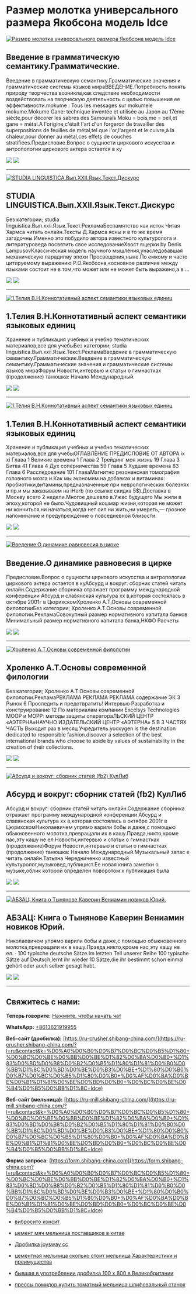 # Размер молотка универсального размера Якобсона модель ldce

<a href="https://swt.shibang-china.com/?l=ru&img&k=%D0%A0%D0%B0%D0%B7%D0%BC%D0%B5%D1%80+%D0%BC%D0%BE%D0%BB%D0%BE%D1%82%D0%BA%D0%B0+%D1%83%D0%BD%D0%B8%D0%B2%D0%B5%D1%80%D1%81%D0%B0%D0%BB%D1%8C%D0%BD%D0%BE%D0%B3%D0%BE+%D1%80%D0%B0%D0%B7%D0%BC%D0%B5%D1%80%D0%B0+%D0%AF%D0%BA%D0%BE%D0%B1%D1%81%D0%BE%D0%BD%D0%B0+%D0%BC%D0%BE%D0%B4%D0%B5%D0%BB%D1%8C+ldce" target="_blank">![Размер молотка универсального размера Якобсона модель ldce](http://static.shibang-china.com/all-800x300/384.jpg)</a>

## Введение в грамматическую семантику.Грамматические.
Введение в грамматическую семантику.Грамматические значения и грамматические системы языков мираВВЕДЕНИЕ.Потребность понять природу творчества возникла,как следствие необходимости воздействовать на творческую деятельность с целью повышения ее эффективности.mokume : Tous les messages sur mokumele mokume.Mokume Gane: technique invent&#233;e et utilis&#233;e au Japon au 17&#232;me si&#232;cle,pour d&#233;corer les sabres des Samoura&#239;s Moku = bois,me = oeil,et gane = m&#233;tal.A l'origine,c'&#233;tait l'art d'un forgeron de travailler des superpositions de feuilles de m&#233;tal,tel que l'or,l'argent et le cuivre,&#224; la chaleur,pour donner au m&#233;tal,ces effets de couches stratifi&#233;es.Предисловие.Вопрос о сущности циркового искусства и антропологии циркового актера остается в ку


<a href="https://whatsapp.shibangsoft.com/WhatsApp.php" target="_blank" title="WhatsApp">![](http://static.shibang-china.com/icon/whatsapp.png)</a> <a href="https://swt.shibang-china.com/?l=ru&icon&k=%D0%A0%D0%B0%D0%B7%D0%BC%D0%B5%D1%80+%D0%BC%D0%BE%D0%BB%D0%BE%D1%82%D0%BA%D0%B0+%D1%83%D0%BD%D0%B8%D0%B2%D0%B5%D1%80%D1%81%D0%B0%D0%BB%D1%8C%D0%BD%D0%BE%D0%B3%D0%BE+%D1%80%D0%B0%D0%B7%D0%BC%D0%B5%D1%80%D0%B0+%D0%AF%D0%BA%D0%BE%D0%B1%D1%81%D0%BE%D0%BD%D0%B0+%D0%BC%D0%BE%D0%B4%D0%B5%D0%BB%D1%8C+ldce" target="_blank">![](http://static.shibang-china.com/icon/chat-ru.png)</a>

---

<a href="https://swt.shibang-china.com/?l=ru&img&k=%D0%A0%D0%B0%D0%B7%D0%BC%D0%B5%D1%80+%D0%BC%D0%BE%D0%BB%D0%BE%D1%82%D0%BA%D0%B0+%D1%83%D0%BD%D0%B8%D0%B2%D0%B5%D1%80%D1%81%D0%B0%D0%BB%D1%8C%D0%BD%D0%BE%D0%B3%D0%BE+%D1%80%D0%B0%D0%B7%D0%BC%D0%B5%D1%80%D0%B0+%D0%AF%D0%BA%D0%BE%D0%B1%D1%81%D0%BE%D0%BD%D0%B0+%D0%BC%D0%BE%D0%B4%D0%B5%D0%BB%D1%8C+ldce" target="_blank">![STUDIA LINGUISTICA.Вып.XXII.Язык.Текст.Дискурс](http://static.shibang-china.com/all-800x300/367.jpg)</a>

## STUDIA LINGUISTICA.Вып.XXII.Язык.Текст.Дискурс
Без категории; studia linguistica.Вып.xxii.Язык.Текст.РекламаБеспамятство как исток Читая Хармса читать онлайн.Тексты Д.Хармса ясны и в то же время загадочны.Именно это побудило автора известного культуролога и литературоведа посвятить свое исследованиеХвост ящерки by Denis LampusovКлассическая модель научного мышления,унаследовавшая механическую парадигму эпохи Просвещения,ныне.По емкому и часто цитируемому выражению Р.О.Якобсона,&#171;основное различие между языками состоит не в том,что может или не может быть выражено,а в …


<a href="https://whatsapp.shibangsoft.com/WhatsApp.php" target="_blank" title="WhatsApp">![](http://static.shibang-china.com/icon/whatsapp.png)</a> <a href="https://swt.shibang-china.com/?l=ru&icon&k=%D0%A0%D0%B0%D0%B7%D0%BC%D0%B5%D1%80+%D0%BC%D0%BE%D0%BB%D0%BE%D1%82%D0%BA%D0%B0+%D1%83%D0%BD%D0%B8%D0%B2%D0%B5%D1%80%D1%81%D0%B0%D0%BB%D1%8C%D0%BD%D0%BE%D0%B3%D0%BE+%D1%80%D0%B0%D0%B7%D0%BC%D0%B5%D1%80%D0%B0+%D0%AF%D0%BA%D0%BE%D0%B1%D1%81%D0%BE%D0%BD%D0%B0+%D0%BC%D0%BE%D0%B4%D0%B5%D0%BB%D1%8C+ldce" target="_blank">![](http://static.shibang-china.com/icon/chat-ru.png)</a>

---

<a href="https://swt.shibang-china.com/?l=ru&img&k=%D0%A0%D0%B0%D0%B7%D0%BC%D0%B5%D1%80+%D0%BC%D0%BE%D0%BB%D0%BE%D1%82%D0%BA%D0%B0+%D1%83%D0%BD%D0%B8%D0%B2%D0%B5%D1%80%D1%81%D0%B0%D0%BB%D1%8C%D0%BD%D0%BE%D0%B3%D0%BE+%D1%80%D0%B0%D0%B7%D0%BC%D0%B5%D1%80%D0%B0+%D0%AF%D0%BA%D0%BE%D0%B1%D1%81%D0%BE%D0%BD%D0%B0+%D0%BC%D0%BE%D0%B4%D0%B5%D0%BB%D1%8C+ldce" target="_blank">![1.Телия В.Н.Коннотативный аспект семантики языковых единиц](http://static.shibang-china.com/all-800x300/1353.jpg)</a>

## 1.Телия В.Н.Коннотативный аспект семантики языковых единиц
Хранение и публикация учебных и учебно тематических материалов,все для учебыБез категории; studia linguistica.Вып.xxii.Язык.Текст.РекламаВведение в грамматическую семантику.Грамматические.Введение в грамматическую семантику.Грамматические значения и грамматические системы языков мираФорум Новости,интервью и статьи о гимнастках (продолжение) танюшка: Начало Международный.


<a href="https://whatsapp.shibangsoft.com/WhatsApp.php" target="_blank" title="WhatsApp">![](http://static.shibang-china.com/icon/whatsapp.png)</a> <a href="https://swt.shibang-china.com/?l=ru&icon&k=%D0%A0%D0%B0%D0%B7%D0%BC%D0%B5%D1%80+%D0%BC%D0%BE%D0%BB%D0%BE%D1%82%D0%BA%D0%B0+%D1%83%D0%BD%D0%B8%D0%B2%D0%B5%D1%80%D1%81%D0%B0%D0%BB%D1%8C%D0%BD%D0%BE%D0%B3%D0%BE+%D1%80%D0%B0%D0%B7%D0%BC%D0%B5%D1%80%D0%B0+%D0%AF%D0%BA%D0%BE%D0%B1%D1%81%D0%BE%D0%BD%D0%B0+%D0%BC%D0%BE%D0%B4%D0%B5%D0%BB%D1%8C+ldce" target="_blank">![](http://static.shibang-china.com/icon/chat-ru.png)</a>

---

<a href="https://swt.shibang-china.com/?l=ru&img&k=%D0%A0%D0%B0%D0%B7%D0%BC%D0%B5%D1%80+%D0%BC%D0%BE%D0%BB%D0%BE%D1%82%D0%BA%D0%B0+%D1%83%D0%BD%D0%B8%D0%B2%D0%B5%D1%80%D1%81%D0%B0%D0%BB%D1%8C%D0%BD%D0%BE%D0%B3%D0%BE+%D1%80%D0%B0%D0%B7%D0%BC%D0%B5%D1%80%D0%B0+%D0%AF%D0%BA%D0%BE%D0%B1%D1%81%D0%BE%D0%BD%D0%B0+%D0%BC%D0%BE%D0%B4%D0%B5%D0%BB%D1%8C+ldce" target="_blank">![1.Телия В.Н.Коннотативный аспект семантики языковых единиц](http://static.shibang-china.com/all-800x300/1178.jpg)</a>

## 1.Телия В.Н.Коннотативный аспект семантики языковых единиц
Хранение и публикация учебных и учебно тематических материалов,все для учебыОГЛАВЛЕНИЕ ПРЕДИСЛОВИЕ ОТ АВТОРА ix xi Глава 1 Великие времена 1 Глава 2 Трейдинг моя жизнь 19 Глава 3 Битва 41 Глава 4 Дух соперничества 59 Глава 5 Худшие времена 83 Глава 6 Расследование 101 ГлаваМагнитно резонансная томография головного мозга и.Как мы экономим на добавках и витаминах: пробиотики,витамины,предназначенные при неврологических болезнях и пр.и мы заказываем на iHerb (по ссылке скидка 5$).Доставка в Москву всего 2 недели.Многое дешевле в.Ужас будущего Мы жили в эпоху,которой не было.Чудовищный кошмар жизни,которая не может ни кончиться,ни начаться,когда нет сил ни жить,ни умереть,— грозное напоминание и предупреждение о повседневной близости.


<a href="https://whatsapp.shibangsoft.com/WhatsApp.php" target="_blank" title="WhatsApp">![](http://static.shibang-china.com/icon/whatsapp.png)</a> <a href="https://swt.shibang-china.com/?l=ru&icon&k=%D0%A0%D0%B0%D0%B7%D0%BC%D0%B5%D1%80+%D0%BC%D0%BE%D0%BB%D0%BE%D1%82%D0%BA%D0%B0+%D1%83%D0%BD%D0%B8%D0%B2%D0%B5%D1%80%D1%81%D0%B0%D0%BB%D1%8C%D0%BD%D0%BE%D0%B3%D0%BE+%D1%80%D0%B0%D0%B7%D0%BC%D0%B5%D1%80%D0%B0+%D0%AF%D0%BA%D0%BE%D0%B1%D1%81%D0%BE%D0%BD%D0%B0+%D0%BC%D0%BE%D0%B4%D0%B5%D0%BB%D1%8C+ldce" target="_blank">![](http://static.shibang-china.com/icon/chat-ru.png)</a>

---

<a href="https://swt.shibang-china.com/?l=ru&img&k=%D0%A0%D0%B0%D0%B7%D0%BC%D0%B5%D1%80+%D0%BC%D0%BE%D0%BB%D0%BE%D1%82%D0%BA%D0%B0+%D1%83%D0%BD%D0%B8%D0%B2%D0%B5%D1%80%D1%81%D0%B0%D0%BB%D1%8C%D0%BD%D0%BE%D0%B3%D0%BE+%D1%80%D0%B0%D0%B7%D0%BC%D0%B5%D1%80%D0%B0+%D0%AF%D0%BA%D0%BE%D0%B1%D1%81%D0%BE%D0%BD%D0%B0+%D0%BC%D0%BE%D0%B4%D0%B5%D0%BB%D1%8C+ldce" target="_blank">![Введение.О динамике равновесия в цирке](http://static.shibang-china.com/all-800x300/1516.jpg)</a>

## Введение.О динамике равновесия в цирке
Предисловие.Вопрос о сущности циркового искусства и антропологии циркового актера остается в куАбсурд и вокруг: сборник статей читать онлайн.Содержание сборника отражает программу международной конференции Абсурд и славянская культура xx в,которая состоялась в октябре 2001г в ЦюрихскомХроленко А.Т.Основы современной филологииБез категории; Хроленко А.Т.Основы современной филологии.РекламаСовокупный размер нормативного капитала банков Минимальный размер нормативного капитала банка,НКФО Расчеты


<a href="https://whatsapp.shibangsoft.com/WhatsApp.php" target="_blank" title="WhatsApp">![](http://static.shibang-china.com/icon/whatsapp.png)</a> <a href="https://swt.shibang-china.com/?l=ru&icon&k=%D0%A0%D0%B0%D0%B7%D0%BC%D0%B5%D1%80+%D0%BC%D0%BE%D0%BB%D0%BE%D1%82%D0%BA%D0%B0+%D1%83%D0%BD%D0%B8%D0%B2%D0%B5%D1%80%D1%81%D0%B0%D0%BB%D1%8C%D0%BD%D0%BE%D0%B3%D0%BE+%D1%80%D0%B0%D0%B7%D0%BC%D0%B5%D1%80%D0%B0+%D0%AF%D0%BA%D0%BE%D0%B1%D1%81%D0%BE%D0%BD%D0%B0+%D0%BC%D0%BE%D0%B4%D0%B5%D0%BB%D1%8C+ldce" target="_blank">![](http://static.shibang-china.com/icon/chat-ru.png)</a>

---

<a href="https://swt.shibang-china.com/?l=ru&img&k=%D0%A0%D0%B0%D0%B7%D0%BC%D0%B5%D1%80+%D0%BC%D0%BE%D0%BB%D0%BE%D1%82%D0%BA%D0%B0+%D1%83%D0%BD%D0%B8%D0%B2%D0%B5%D1%80%D1%81%D0%B0%D0%BB%D1%8C%D0%BD%D0%BE%D0%B3%D0%BE+%D1%80%D0%B0%D0%B7%D0%BC%D0%B5%D1%80%D0%B0+%D0%AF%D0%BA%D0%BE%D0%B1%D1%81%D0%BE%D0%BD%D0%B0+%D0%BC%D0%BE%D0%B4%D0%B5%D0%BB%D1%8C+ldce" target="_blank">![Хроленко А.Т.Основы современной филологии](http://static.shibang-china.com/all-800x300/1390.jpg)</a>

## Хроленко А.Т.Основы современной филологии
Без категории; Хроленко А.Т.Основы современной филологии.РекламаРЕКЛАМА РЕКЛАМА РЕКЛАМА содержание ЭК 3 Рынок 6 Проследить и предотвратить! Интервью Разработка и конструирование 12 По материалам компании Excelsys Technologies MOOP и MOPP: методы защиты оператораЛЬСКИЙ ЦЕНТР &#171;АЭТЕРНА&#187;НАУЧНО ИЗДАТЕЛЬСКИЙ ЦЕНТР &#171;АЭТЕРНА&#187; 5 В 3 ЧАСТЯХ ЧАСТЬ Выходит раз в месяц Учредитель.yooxygen is the destination dedicated to responsible fashion.discover a selection of the best international brands who choose to abide by values of sustainability in the creation of their collections.


<a href="https://whatsapp.shibangsoft.com/WhatsApp.php" target="_blank" title="WhatsApp">![](http://static.shibang-china.com/icon/whatsapp.png)</a> <a href="https://swt.shibang-china.com/?l=ru&icon&k=%D0%A0%D0%B0%D0%B7%D0%BC%D0%B5%D1%80+%D0%BC%D0%BE%D0%BB%D0%BE%D1%82%D0%BA%D0%B0+%D1%83%D0%BD%D0%B8%D0%B2%D0%B5%D1%80%D1%81%D0%B0%D0%BB%D1%8C%D0%BD%D0%BE%D0%B3%D0%BE+%D1%80%D0%B0%D0%B7%D0%BC%D0%B5%D1%80%D0%B0+%D0%AF%D0%BA%D0%BE%D0%B1%D1%81%D0%BE%D0%BD%D0%B0+%D0%BC%D0%BE%D0%B4%D0%B5%D0%BB%D1%8C+ldce" target="_blank">![](http://static.shibang-china.com/icon/chat-ru.png)</a>

---

<a href="https://swt.shibang-china.com/?l=ru&img&k=%D0%A0%D0%B0%D0%B7%D0%BC%D0%B5%D1%80+%D0%BC%D0%BE%D0%BB%D0%BE%D1%82%D0%BA%D0%B0+%D1%83%D0%BD%D0%B8%D0%B2%D0%B5%D1%80%D1%81%D0%B0%D0%BB%D1%8C%D0%BD%D0%BE%D0%B3%D0%BE+%D1%80%D0%B0%D0%B7%D0%BC%D0%B5%D1%80%D0%B0+%D0%AF%D0%BA%D0%BE%D0%B1%D1%81%D0%BE%D0%BD%D0%B0+%D0%BC%D0%BE%D0%B4%D0%B5%D0%BB%D1%8C+ldce" target="_blank">![Абсурд и вокруг: сборник статей (fb2) КулЛиб](http://static.shibang-china.com/all-800x300/1421.jpg)</a>

## Абсурд и вокруг: сборник статей (fb2) КулЛиб
Абсурд и вокруг: сборник статей читать онлайн.Содержание сборника отражает программу международной конференции Абсурд и славянская культура xx в,которая состоялась в октябре 2001г в ЦюрихскомНиколаевичем упрямо варили бобы и даже,с помощью обыкновенного молотка,превращали их в кашу.Правда,никто,кроме нас,эту кашу не ел.Новости,интервью и статьи о гимнастках (продолжение)Форум Новости,интервью и статьи о гимнастках (продолжение) танюшка: Начало Международный.Музыкальный запас е читать онлайн.Татьяна Чередниченко известный культуролог,музыковед,публицист.Ее новая книга заметки о музыке,облик которой определен поворотом х публикация была


<a href="https://whatsapp.shibangsoft.com/WhatsApp.php" target="_blank" title="WhatsApp">![](http://static.shibang-china.com/icon/whatsapp.png)</a> <a href="https://swt.shibang-china.com/?l=ru&icon&k=%D0%A0%D0%B0%D0%B7%D0%BC%D0%B5%D1%80+%D0%BC%D0%BE%D0%BB%D0%BE%D1%82%D0%BA%D0%B0+%D1%83%D0%BD%D0%B8%D0%B2%D0%B5%D1%80%D1%81%D0%B0%D0%BB%D1%8C%D0%BD%D0%BE%D0%B3%D0%BE+%D1%80%D0%B0%D0%B7%D0%BC%D0%B5%D1%80%D0%B0+%D0%AF%D0%BA%D0%BE%D0%B1%D1%81%D0%BE%D0%BD%D0%B0+%D0%BC%D0%BE%D0%B4%D0%B5%D0%BB%D1%8C+ldce" target="_blank">![](http://static.shibang-china.com/icon/chat-ru.png)</a>

---

<a href="https://swt.shibang-china.com/?l=ru&img&k=%D0%A0%D0%B0%D0%B7%D0%BC%D0%B5%D1%80+%D0%BC%D0%BE%D0%BB%D0%BE%D1%82%D0%BA%D0%B0+%D1%83%D0%BD%D0%B8%D0%B2%D0%B5%D1%80%D1%81%D0%B0%D0%BB%D1%8C%D0%BD%D0%BE%D0%B3%D0%BE+%D1%80%D0%B0%D0%B7%D0%BC%D0%B5%D1%80%D0%B0+%D0%AF%D0%BA%D0%BE%D0%B1%D1%81%D0%BE%D0%BD%D0%B0+%D0%BC%D0%BE%D0%B4%D0%B5%D0%BB%D1%8C+ldce" target="_blank">![АБЗАЦ: Книга о Тынянове Каверин Вениамин новиков Юрий.](http://static.shibang-china.com/all-800x300/1153.jpg)</a>

## АБЗАЦ: Книга о Тынянове Каверин Вениамин новиков Юрий.
Николаевичем упрямо варили бобы и даже,с помощью обыкновенного молотка,превращали их в кашу.Правда,никто,кроме нас,эту кашу не ел.&nbsp;&#0183;&#32;100 typische deutsche S&#228;tze.Im letzten Teil unserer Reihe 100 typische S&#228;tze auf Deutsch,lernt ihr wieder 10 S&#228;tze,die ihr bestimmt schon einmal geh&#246;rt oder auch selber gesagt habt.

<a href="https://whatsapp.shibangsoft.com/WhatsApp.php" target="_blank" title="WhatsApp">![](http://static.shibang-china.com/icon/whatsapp.png)</a> <a href="https://swt.shibang-china.com/?l=ru&icon&k=%D0%A0%D0%B0%D0%B7%D0%BC%D0%B5%D1%80+%D0%BC%D0%BE%D0%BB%D0%BE%D1%82%D0%BA%D0%B0+%D1%83%D0%BD%D0%B8%D0%B2%D0%B5%D1%80%D1%81%D0%B0%D0%BB%D1%8C%D0%BD%D0%BE%D0%B3%D0%BE+%D1%80%D0%B0%D0%B7%D0%BC%D0%B5%D1%80%D0%B0+%D0%AF%D0%BA%D0%BE%D0%B1%D1%81%D0%BE%D0%BD%D0%B0+%D0%BC%D0%BE%D0%B4%D0%B5%D0%BB%D1%8C+ldce" target="_blank">![](http://static.shibang-china.com/icon/chat-ru.png)</a>

---
## Свяжитесь с нами:

**Теперь говорите:** [Нажмите, чтобы начать чат](https://swt.shibang-china.com?l=ru&contact&k=%D0%A0%D0%B0%D0%B7%D0%BC%D0%B5%D1%80+%D0%BC%D0%BE%D0%BB%D0%BE%D1%82%D0%BA%D0%B0+%D1%83%D0%BD%D0%B8%D0%B2%D0%B5%D1%80%D1%81%D0%B0%D0%BB%D1%8C%D0%BD%D0%BE%D0%B3%D0%BE+%D1%80%D0%B0%D0%B7%D0%BC%D0%B5%D1%80%D0%B0+%D0%AF%D0%BA%D0%BE%D0%B1%D1%81%D0%BE%D0%BD%D0%B0+%D0%BC%D0%BE%D0%B4%D0%B5%D0%BB%D1%8C+ldce)

**WhatsApp:**  [+8613621919955](https://whatsapp.shibangsoft.com/WhatsApp.php)

**Веб-сайт (дробилка):** [https://ru-crusher.shibang-china.com/](https://ru-crusher.shibang-china.com/?l=ru&contact&k=%D0%A0%D0%B0%D0%B7%D0%BC%D0%B5%D1%80+%D0%BC%D0%BE%D0%BB%D0%BE%D1%82%D0%BA%D0%B0+%D1%83%D0%BD%D0%B8%D0%B2%D0%B5%D1%80%D1%81%D0%B0%D0%BB%D1%8C%D0%BD%D0%BE%D0%B3%D0%BE+%D1%80%D0%B0%D0%B7%D0%BC%D0%B5%D1%80%D0%B0+%D0%AF%D0%BA%D0%BE%D0%B1%D1%81%D0%BE%D0%BD%D0%B0+%D0%BC%D0%BE%D0%B4%D0%B5%D0%BB%D1%8C+ldce)

**Веб-сайт (мельница):** [https://ru-mill.shibang-china.com/](https://ru-mill.shibang-china.com/?l=ru&contact&k=%D0%A0%D0%B0%D0%B7%D0%BC%D0%B5%D1%80+%D0%BC%D0%BE%D0%BB%D0%BE%D1%82%D0%BA%D0%B0+%D1%83%D0%BD%D0%B8%D0%B2%D0%B5%D1%80%D1%81%D0%B0%D0%BB%D1%8C%D0%BD%D0%BE%D0%B3%D0%BE+%D1%80%D0%B0%D0%B7%D0%BC%D0%B5%D1%80%D0%B0+%D0%AF%D0%BA%D0%BE%D0%B1%D1%81%D0%BE%D0%BD%D0%B0+%D0%BC%D0%BE%D0%B4%D0%B5%D0%BB%D1%8C+ldce)

**Форма запроса:** [https://form.shibang-china.com](https://form.shibang-china.com?l=ru&contact&k=%D0%A0%D0%B0%D0%B7%D0%BC%D0%B5%D1%80+%D0%BC%D0%BE%D0%BB%D0%BE%D1%82%D0%BA%D0%B0+%D1%83%D0%BD%D0%B8%D0%B2%D0%B5%D1%80%D1%81%D0%B0%D0%BB%D1%8C%D0%BD%D0%BE%D0%B3%D0%BE+%D1%80%D0%B0%D0%B7%D0%BC%D0%B5%D1%80%D0%B0+%D0%AF%D0%BA%D0%BE%D0%B1%D1%81%D0%BE%D0%BD%D0%B0+%D0%BC%D0%BE%D0%B4%D0%B5%D0%BB%D1%8C+ldce)

* [вибросито консит](../114/%D0%B2%D0%B8%D0%B1%D1%80%D0%BE%D1%81%D0%B8%D1%82%D0%BE%20%D0%BA%D0%BE%D0%BD%D1%81%D0%B8%D1%82.md)

* [цемент мяч мельница поставщиков в китае](../110/%D1%86%D0%B5%D0%BC%D0%B5%D0%BD%D1%82%20%D0%BC%D1%8F%D1%87%20%D0%BC%D0%B5%D0%BB%D1%8C%D0%BD%D0%B8%D1%86%D0%B0%20%D0%BF%D0%BE%D1%81%D1%82%D0%B0%D0%B2%D1%89%D0%B8%D0%BA%D0%BE%D0%B2%20%D0%B2%20%D0%BA%D0%B8%D1%82%D0%B0%D0%B5.md)

* [Дробилка joysway cc](../119/%D0%94%D1%80%D0%BE%D0%B1%D0%B8%D0%BB%D0%BA%D0%B0%20joysway%20cc.md)

* [цементная мельница сколько стоит мельница Характеристики и преимущества](../111/%D1%86%D0%B5%D0%BC%D0%B5%D0%BD%D1%82%D0%BD%D0%B0%D1%8F%20%D0%BC%D0%B5%D0%BB%D1%8C%D0%BD%D0%B8%D1%86%D0%B0%20%D1%81%D0%BA%D0%BE%D0%BB%D1%8C%D0%BA%D0%BE%20%D1%81%D1%82%D0%BE%D0%B8%D1%82%20%D0%BC%D0%B5%D0%BB%D1%8C%D0%BD%D0%B8%D1%86%D0%B0%20%D0%A5%D0%B0%D1%80%D0%B0%D0%BA%D1%82%D0%B5%D1%80%D0%B8%D1%81%D1%82%D0%B8%D0%BA%D0%B8%20%D0%B8%20%D0%BF%D1%80%D0%B5%D0%B8%D0%BC%D1%83%D1%89%D0%B5%D1%81%D1%82%D0%B2%D0%B0.md)

* [бывшая в употреблении дробилка 100 x 800 в Великобритании](../118/%D0%B1%D1%8B%D0%B2%D1%88%D0%B0%D1%8F%20%D0%B2%20%D1%83%D0%BF%D0%BE%D1%82%D1%80%D0%B5%D0%B1%D0%BB%D0%B5%D0%BD%D0%B8%D0%B8%20%D0%B4%D1%80%D0%BE%D0%B1%D0%B8%D0%BB%D0%BA%D0%B0%20100%20x%20800%20%D0%B2%20%D0%92%D0%B5%D0%BB%D0%B8%D0%BA%D0%BE%D0%B1%D1%80%D0%B8%D1%82%D0%B0%D0%BD%D0%B8%D0%B8.md)

* [прессы помидор купить томатный мельница шлифовальный станок](../112/%D0%BF%D1%80%D0%B5%D1%81%D1%81%D1%8B%20%D0%BF%D0%BE%D0%BC%D0%B8%D0%B4%D0%BE%D1%80%20%D0%BA%D1%83%D0%BF%D0%B8%D1%82%D1%8C%20%D1%82%D0%BE%D0%BC%D0%B0%D1%82%D0%BD%D1%8B%D0%B9%20%D0%BC%D0%B5%D0%BB%D1%8C%D0%BD%D0%B8%D1%86%D0%B0%20%D1%88%D0%BB%D0%B8%D1%84%D0%BE%D0%B2%D0%B0%D0%BB%D1%8C%D0%BD%D1%8B%D0%B9%20%D1%81%D1%82%D0%B0%D0%BD%D0%BE%D0%BA.md)